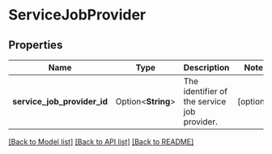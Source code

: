 # ServiceJobProvider

## Properties

Name | Type | Description | Notes
------------ | ------------- | ------------- | -------------
**service_job_provider_id** | Option<**String**> | The identifier of the service job provider. | [optional]

[[Back to Model list]](../README.md#documentation-for-models) [[Back to API list]](../README.md#documentation-for-api-endpoints) [[Back to README]](../README.md)


